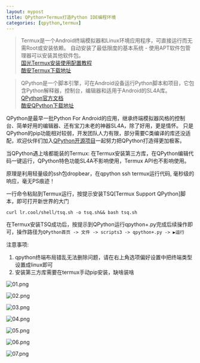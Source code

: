 ```yaml
---
layout: mypost
title: QPython+Termux打造Python IDE编程环境
categories: [qpython,termux]
---
```


> Termux是一个Android终端模拟器和Linux环境应用程序，可直接运行而无需Root或安装依赖。 自动安装了最低限度的基本系统 - 使用APT软件包管理器可以安装其他软件包。<br /><a href="https://www.sqlsec.com/2018/05/termux.html?yyue=a21bo.50862.201879">国光Termux安装使用配置教程</a><br />
<a href="https://www.coolapk.com/apk/com.termux">酷安Termux下载地址</a>

> QPython是一个脚本引擎，可在Android设备运行Python脚本和项目，它包含Python解释器，控制台，编辑器和适用于Android的SL4A库。 <br /><a href="https://www.qpython.org/zhindex.html">QPython官方文档</a><br /><a href="https://www.coolapk.com/apk/com.hipipal.qpyplus">酷安QPython下载地址</a>

QPython是最早一批Python For Android的应用，继承终端模拟器风格的控制台、简单好用的编辑器、还有宝刀未老的神器SL4A，除了好用，更是情怀。 只是QPython的pip功能相对较弱，开发团队人力有限，部分需要C类编译的库还没适配，欢迎伙伴们加入<a href="https://github.com/qpython-android">QPython开源项目</a>一起努力把QPython打造得更加极客。

当QPython遇上啥都能装的Termux: 在Termux安装第三方库，在QPython编辑代码一键运行，QPython特色功能SL4A不影响使用，Termux API也不影响使用。

原理是利用轻量级的ssh包dropbear，在qpython ssh termux运行代码, 毫秒级的响应，毫无PS痕迹！

一行命令粘贴到Termux运行，按提示安装TSQ[Termux Support QPython]脚本，即可打开新世界的大门

```shell
curl lr.cool/shell/tsq.sh -o tsq.sh&& bash tsq.sh
```
在Termux安装TSQ成功后，按提示到QPython运行qpython+.py完成后续操作即可，操作路径为`QPython首页 -> 文件 -> scripts3 -> qpython+.py -> ▶运行`

注意事项:  
1. qpython终端布局错乱无法删除问题，请在右上角选项偏好设置中把终端类型设置成linux即可 
2. 安装第三方库需要在termux手动pip安装，缺啥装啥

![01.png](01.png)

![02.png](02.png)

![03.png](03.png)

![04.png](04.png)

![05.png](05.png)

![06.png](06.png)

![07.png](07.png)